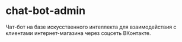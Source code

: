 # chat-bot-admin
Чат-бот на базе искусственного интеллекта для взаимодействия с клиентами интернет-магазина через соцсеть ВКонтакте.
